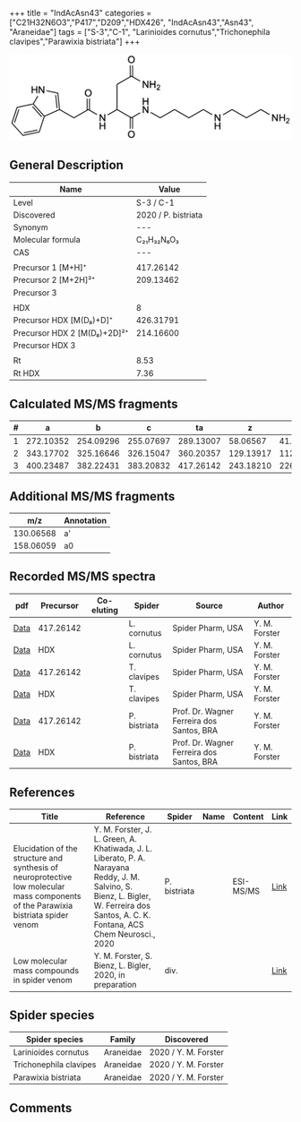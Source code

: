 +++
title = "IndAcAsn43"
categories = ["C21H32N6O3","P417","D209","HDX426",
"IndAcAsn43","Asn43",
"Araneidae"]
tags = ["S-3","C-1",
"Larinioides cornutus","Trichonephila clavipes","Parawixia bistriata"]
+++

![](/img/IndAcAsn43.png)

## General Description

| Name                       | Value              |
|----------------------------|--------------------|
| Level                      | S-3 / C-1          |
| Discovered                 | 2020 / P. bistriata |
| Synonym                    | ---                |
| Molecular formula          | C₂₁H₃₂N₆O₃                   |
| CAS                        | ---                |
|                            |                    |
| Precursor 1 [M+H]⁺         | 417.26142                   |
| Precursor 2 [M+2H]²⁺       | 209.13462                   |
| Precursor 3                |                    |
|                            |                    |
| HDX                        | 8                   |
| Precursor HDX   [M(D₈)+D]⁺   | 426.31791                   |
| Precursor HDX 2 [M(D₈)+2D]²⁺ | 214.16600                   |
| Precursor HDX 3            |                    |
|                            |                    |
| Rt                         | 8.53                   |
| Rt HDX                     | 7.36                   |

## Calculated MS/MS fragments

| # | a         | b         | c         | ta        | z         | y         | tz        |
|---|-----------|-----------|-----------|-----------|-----------|-----------|-----------|
| 1 | 272.10352 | 254.09296 | 255.07697 | 289.13007 | 58.06567 | 41.03912 | 75.09222 |
| 2 | 343.17702 | 325.16646 | 326.15047 | 360.20357 | 129.13917 | 112.11262 | 146.16572 |
| 3 | 400.23487 | 382.22431 | 383.20832 | 417.26142 | 243.18210 | 226.15555 | 260.20865 |

## Additional MS/MS fragments

| m/z | Annotation |
|-----|------------|
| 130.06568 | a'         |
| 158.06059 | a0         |

## Recorded MS/MS spectra

| pdf                                             | Precursor | Co-eluting | Spider      | Source                       | Author        |
|-------------------------------------------------|-----------|------------|-------------|------------------------------|---------------|
| [Data](/pdf/L-cornutus/417_IndAcAsn43_Lc.pdf) | 417.26142 |           | L. cornutus | Spider Pharm, USA | Y. M. Forster |
| [Data](/pdf/L-cornutus/417_IndAcAsn43_Lc_HDX.pdf) | HDX |           | L. cornutus | Spider Pharm, USA | Y. M. Forster |
| [Data](/pdf/N-clavipes/417_IndAcAsn43_Nc.pdf) | 417.26142 |           | T. clavipes| Spider Pharm, USA | Y. M. Forster |
| [Data](/pdf/N-clavipes/417_IndAcAsn43_Nc_HDX.pdf) | HDX |           | T. clavipes| Spider Pharm, USA | Y. M. Forster |
| [Data](/pdf/P-bistriata/417_IndAcAsn43_Pb.pdf) | 417.26142 |           | P. bistriata | Prof. Dr. Wagner Ferreira dos Santos, BRA | Y. M. Forster |
| [Data](/pdf/P-bistriata/417_IndAcAsn43_Pb_HDX.pdf) | HDX |           | P. bistriata | Prof. Dr. Wagner Ferreira dos Santos, BRA | Y. M. Forster |


## References

| Title | Reference | Spider | Name | Content | Link |
|-------|-----------|--------|------|---------|------|
| Elucidation of the structure and synthesis of neuroprotective low molecular mass components of the Parawixia bistriata spider venom      | Y. M. Forster, J. L. Green, A. Khatiwada, J. L. Liberato, P. A. Narayana Reddy, J. M. Salvino, S. Bienz, L. Bigler, W. Ferreira dos Santos, A. C. K. Fontana, ACS Chem Neurosci., 2020          | P. bistriata       |      | ESI-MS/MS        | [Link](https://pubs.acs.org/doi/10.1021/acschemneuro.0c00007)     |
| Low molecular mass compounds in spider venom      | Y. M. Forster, S. Bienz, L. Bigler, 2020, in preparation          | div.       |   |   | [Link](unknown) |

## Spider species

| Spider species     | Family     | Discovered           |
|--------------------|------------|----------------------|
| Larinioides cornutus | Araneidae | 2020 / Y. M. Forster |
| Trichonephila clavipes | Araneidae | 2020 / Y. M. Forster |
| Parawixia bistriata | Araneidae | 2020 / Y. M. Forster |

## Comments
